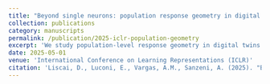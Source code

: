 ```yaml
---
title: "Beyond single neurons: population response geometry in digital twins of mouse visual cortex"
collection: publications
category: manuscripts
permalink: /publication/2025-iclr-population-geometry
excerpt: 'We study population-level response geometry in digital twins of mouse visual cortex, presented at ICLR 2025.'
date: 2025-05-01
venue: 'International Conference on Learning Representations (ICLR)'
citation: 'Liscai, D., Luconi, E., Vargas, A.M., Sanzeni, A. (2025). "Beyond single neurons: population response geometry in digital twins of mouse visual cortex." <i>International Conference on Learning Representations (ICLR)</i>.'
---
```

